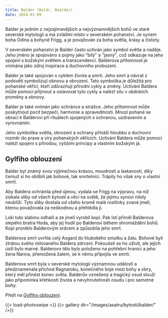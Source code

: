 ```yaml
---
title: Balder (Baldr, Bealdor)
date: 2024-01-09
---
```


Balder je jedním z nejzajímavějších a nejvýznamnějších bohů ve staré severské mytologii a má zvláštní místo v severském pohanství. Je synem boha Odina a bohyně Frigg, a je považován za boha světla, krásy a čistoty.

V severském pohanství je Balder často uctíván jako symbol světla a naděje. Jeho jméno je spojováno s pojmy jako "bílý" a "jasný", což odkazuje na jeho spojení s božským světlem a transcendencí. Balderova přítomnost je vnímána jako zdroj inspirace a duchovního probuzení.

Balder je také spojován s cyklem života a smrti. Jeho smrt a návrat z podsvětí symbolizují obnovu a obrození. Tato symbolika je důležitá pro pohanské věřící, kteří zdůrazňují přírodní cykly a změny. Uctívání Baldera může pomoci přijmout a oslavovat tyto cykly a nalézt sílu v obdobích proměny a obnovy.

Balder je také vnímán jako ochránce a strážce. Jeho přítomnost může poskytnout pocit bezpečí, harmonie a spravedlnosti. Mnozí pohané se obrací k Balderovi při rituálech spojených s ochranou, uzdravením a vyrovnáním.

Jeho symbolika světla, obrození a ochrany přináší hloubku a duchovní rozměr do praxe a víry pohanských věřících. Uctívání Baldera může pomoci nalézt spojení s přírodou, vyššími principy a vlastním božským já.


## Gylfiho oblouzení

Balder byl známý svou výjimečnou krásou, moudrostí a laskavostí, díky čemuž si ho oblíbili jak bohové, tak smrtelníci. Trápily ho však sny o vlastní smrti.

Aby Baldera ochránila před újmou, vydala se Frigg na výpravu, na níž získala sliby od všech bytostí a věcí na světě, že jejímu synovi nikdy neublíží. Tyto sliby dostala od všeho kromě malé rostlinky zvané jmelí, kterou považovala za neškodnou a přehlédla ji.

Loki tuto slabinu odhalil a ze jmelí vyrobil kopí. Pak lstí přiměl Balderova slepého bratra Hoda, aby jej hodil po Balderovi během shromáždění bohů. Kopí proniklo Balderovým srdcem a způsobila jeho smrt.

Balderova smrt uvrhla celý Asgard do hlubokého smutku a žalu. Bohové byli ztrátou svého milovaného Baldera zdrceni. Pokoušeli se ho oživit, ale jejich úsilí bylo marné. Balderovo tělo bylo položeno na pohřební hranici a jeho žena Nanna, přemožená žalem, se k němu připojila ve smrti.

Balderova smrt byla v severské mytologii významnou událostí a předznamenala příchod Ragnaroku, konečného boje mezi bohy a obry, který měl přinést konec světa. Balderův vznešený a tragický osud slouží jako připomínka křehkosti života a nevyhnutelnosti osudu i pro samotné bohy.

Přejít na [Gylfiho oblouzení](/sagy/mladsi-edda/gylfaginning-gylfiho-oblouzneni/#49).

{{< load-photoswipe >}}
{{< gallery dir="/images/asatru/bytosti/balder/" />}}
